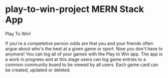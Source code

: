 # play-to-win-project MERN Stack App

Play To Win!


If you're a competetive person odds are that you and your friends often argue about 
who's the best at a given game or sport. Now you don't have to anymore! You can log
all of your games with the Play to Win app. The app is a work in progrees and at this
stage users can log game entries to a common community board to be viewed by all users.
Each game card can be created, updated or deleted.

